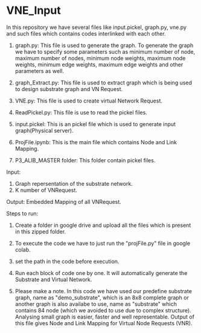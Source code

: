 # VNE_Input

In this repository we have several files like input.pickel, graph.py, vne.py and such files which contains codes interlinked with each other.

1. graph.py: This file is used to generate the graph. To generate the graph we have to specify some parameters such as minimum number of              node, maximum number of nodes, minimum node weights, maximum node weights, minimum edge weights, maximum edge weights and               other parameters as well.

2. graph_Extract.py: This file is used to extract graph which is being used to design substrate graph and VN Request.

3. VNE.py: This file is used to create virtual Network Request.

4. ReadPickel.py: This file is use to read the pickel files.

5. input.pickel: This is an pickel file which is used to generate input graph(Physical server).

6. ProjFile.ipynb: This is the main file which contains Node and Link Mapping.

7. P3_ALIB_MASTER folder: This folder contain pickel files.

Input:
1. Graph repersentation of the substrate network.
2. K number of VNRequest.

Output:
Embedded Mapping of all VNRequest.

Steps to run:

1. Create a folder in google drive and upload all the files which is present in this zipped folder.

2. To execute the code we have to just run the "projFile.py" file in google colab. 

3. set the path in the code before execution.

4. Run each block of code one by one. It will automatically generate the Substrate and Virtual Network.

5. Please make a note. In this code we have used our predefine substrate graph, name as "demo_substrate", which is an 8x8 complete graph or another graph is also availabe to use, name as "substrate" which contains 84 node (which we avoided to use due to complex structure). Analysing small graph is easier, faster and well representable. Output of this file gives Node and Link Mapping for Virtual Node Requests (VNR).

